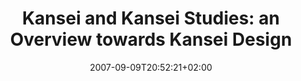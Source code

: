 ---
slug: kansei-and-kansei-studies-an-overview-towards-kansei-design
title: "Kansei and Kansei Studies: an Overview towards Kansei Design"
tags: ['kansei', 'kansei_studies', 'kansei_design']
layout: single
publitype: presentation
subsection: lecture
institution:
    logo: Tsukuba
    web: "https://www.tsukuba.ac.jp/"
    name: "University of Tsukuba"
kansei: true
research: 
    -  kansei
date: 2007-09-09T20:52:21+02:00
reference: "Lévy, P. (2008). Kansei and Kansei Studies: an Overview towards Kansei Design, presented at the the International Symposium of the 21th Century COE Program for the Promotion of Kansei Science for Understanding the Mechanism of Mind and Heart, Tsukuba, Japan. September 9th, 2007."
---